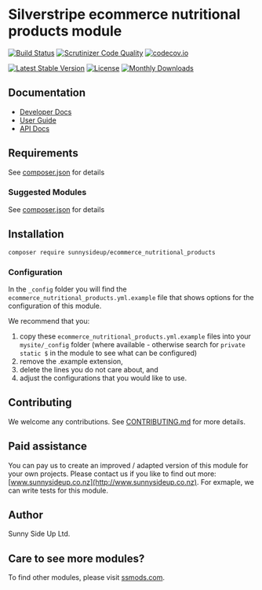 # Silverstripe ecommerce nutritional products module
[![Build Status](https://travis-ci.org/sunnysideup/silverstripe-ecommerce_nutritional_products.svg?branch=master)](https://travis-ci.org/sunnysideup/silverstripe-ecommerce_nutritional_products)
[![Scrutinizer Code Quality](https://scrutinizer-ci.com/g/sunnysideup/silverstripe-ecommerce_nutritional_products/badges/quality-score.png?b=master)](https://scrutinizer-ci.com/g/sunnysideup/silverstripe-ecommerce_nutritional_products/?branch=master)
[![codecov.io](https://codecov.io/github/sunnysideup/silverstripe-ecommerce_nutritional_products/coverage.svg?branch=master)](https://codecov.io/github/sunnysideup/silverstripe-ecommerce_nutritional_products?branch=master)

[![Latest Stable Version](https://poser.pugx.org/sunnysideup/ecommerce_nutritional_products/version)](https://packagist.org/packages/sunnysideup/ecommerce_nutritional_products)
[![License](https://poser.pugx.org/sunnysideup/ecommerce_nutritional_products/license)](https://packagist.org/packages/sunnysideup/ecommerce_nutritional_products)
[![Monthly Downloads](https://poser.pugx.org/sunnysideup/ecommerce_nutritional_products/d/monthly)](https://packagist.org/packages/sunnysideup/ecommerce_nutritional_products)


## Documentation



 * [Developer Docs](docs/en/INDEX.md)
 * [User Guide](docs/en/userguide.md)
 * [API Docs](http://docs.ssmods.com/sunnysideup/ecommerce_nutritional_products/classes.xhtml)


## Requirements



See [composer.json](composer.json) for details


### Suggested Modules



See [composer.json](composer.json) for details


## Installation


```
composer require sunnysideup/ecommerce_nutritional_products
```

### Configuration



In the `_config` folder you will find the `ecommerce_nutritional_products.yml.example`
file that shows options for the configuration of this module.

We recommend that you:

  1. copy these `ecommerce_nutritional_products.yml.example` files into your
`mysite/_config` folder (where available - otherwise search for `private static $` in the module to see what can be configured)
  2. remove the .example extension,
  3. delete the lines you do not care about, and
  4. adjust the configurations that you would like to use.


## Contributing



We welcome any contributions. See [CONTRIBUTING.md](CONTRIBUTING.md) for more details.

## Paid assistance



You can pay us to create an improved / adapted version of this module for your own projects.  Please contact us if you like to find out more: [www.sunnysideup.co.nz](http://www.sunnysideup.co.nz).  For exmaple, we can write tests for this module.  

## Author



Sunny Side Up Ltd.


## Care to see more modules?

To find other modules, please visit [ssmods.com](http://ssmods.com/).

